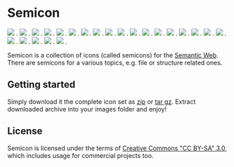 # Semicon 

![](https://raw.github.com/k00ni/semicon/master/png/all/graph.png) . 
![](https://raw.github.com/k00ni/semicon/master/png/all/graph_dots.png) . 
![](https://raw.github.com/k00ni/semicon/master/png/all/graph_dots2.png) . 
![](https://raw.github.com/k00ni/semicon/master/png/all/part.png) . 
![](https://raw.github.com/k00ni/semicon/master/png/all/graph_dots3.png) . 
![](https://raw.github.com/k00ni/semicon/master/png/all/subgraph_dots3.png) . 
![](https://raw.github.com/k00ni/semicon/master/png/all/subgraph_dots.png) . 
![](https://raw.github.com/k00ni/semicon/master/png/all/subgraph_dots2.png) . 
![](https://raw.github.com/k00ni/semicon/master/png/all/importTriple.png) . 
![](https://raw.github.com/k00ni/semicon/master/png/all/exportTriple.png) . 
![](https://raw.github.com/k00ni/semicon/master/png/all/sparql3.png) . 
![](https://raw.github.com/k00ni/semicon/master/png/all/sparql.png) . 
![](https://raw.github.com/k00ni/semicon/master/png/all/sparql2.png) . 
![](https://raw.github.com/k00ni/semicon/master/png/all/sparql4.png) . 
![](https://raw.github.com/k00ni/semicon/master/png/all/sparql5.png) . 
![](https://raw.github.com/k00ni/semicon/master/png/all/circle.png) . 
![](https://raw.github.com/k00ni/semicon/master/png/all/bipartite_graph.png) . 
![](https://raw.github.com/k00ni/semicon/master/png/all/bipartite_graph2.png) . 
![](https://raw.github.com/k00ni/semicon/master/png/all/2graphs.png) . 
![](https://raw.github.com/k00ni/semicon/master/png/all/addNode.png) . 
![](https://raw.github.com/k00ni/semicon/master/png/all/traversing.png) . 
![](https://raw.github.com/k00ni/semicon/master/png/all/crooked_construction.png) . 
![](https://raw.github.com/k00ni/semicon/master/png/all/sparql6.png) . 


Semicon is a collection of icons (called semicons) for the [Semantic Web](http://en.wikipedia.org/wiki/Semantic_Web).
There are semicons for a various topics, e.g. file or structure related ones.

## Getting started

Simply download it the complete icon set as [zip](https://github.com/k00ni/semicon/raw/master/downloads/semicon.zip) 
or [tar gz](https://github.com/k00ni/semicon/raw/master/downloads/semicon.tar.gz). 
Extract downloaded archive into your images folder and enjoy!

## License
Semicon is licensed under the terms of 
[Creative Commons "CC BY-SA" 3.0](http://creativecommons.org/licenses/by-sa/3.0/deed.en_US), 
which includes usage for commercial projects too.
